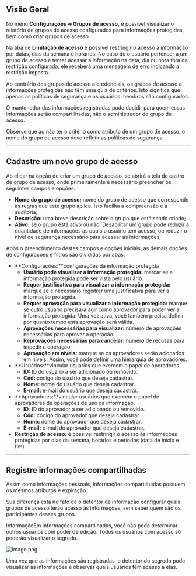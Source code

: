## Visão Geral

No menu **Configurações ➔ Grupos de acesso,** é possível visualizar o relatório de grupos de acesso configurados para informações protegidas, bem como criar grupos de acesso.

Na aba de **Limitação de acesso** é possível restringir o acesso à informação por datas, dias da semana e horários. No caso de o usuário pertencer a um grupo de acesso e tentar acessar a informação na data, dia ou hora fora da restrição configurada, ele receberá uma mensagem de erro indicando a restrição imposta.

Ao contrário dos grupos de acesso a credenciais, os grupos de acesso a informações protegidas não têm uma guia de critérios. Isto significa que apenas as políticas de segurança e os usuários membros são configurados.

O mantenedor das informações registradas pode decidir para quem essas informações serão compartilhadas, não o administrador do grupo de acesso.

Observe que ao não ter o critério como atributo de um grupo de acesso, o nome do grupo de acesso deve refletir as políticas de segurança.



---

## Cadastre um novo grupo de acesso

Ao clicar na opção de criar um grupo de acesso, se abrirá a tela de castro de grupo de acesso, onde primeiramente é necessário preencher os seguintes campos e opções:

* **Nome do grupo de acesso:** nome do grupo de acesso que corresponde às regras que este grupo aplica. Isto facilita a compreensão e a auditoria;
* **Descrição:** uma breve descrição sobre o grupo que está sendo criado;
* **Ativo:** se o grupo está ativo ou não. Desabilitar um grupo pode reduzir a quantidade de informações as quais o usuário tem acesso, ou reduzir o nível de segurança necessário para acessar as informações;

Após o preenchimento destes campos e opções iniciais, as demais opções de configurações e filtros são divididas por abas:

* **Configurações:**configurações da informação protegida
	+ **Usuário pode visualizar a informação protegida:** marcar se a informação protegida pode ser vista pelo usuário.
	+ **Requer justificativa para visualizar a informação protegida:** marque se é necessário registrar uma justificativa para ver a informação protegida.
	+ **Requer aprovação para visualizar a informação protegida:** marque se outro usuário precisará agir como aprovador para poder ver a informação protegida. Uma vez ativa, você também precisa definir por quanto tempo esta aprovação será válida.
	+ **Aprovações necessárias para visualizar:** número de aprovações necessárias para aprovar a operação.
	+ **Reprovações necessárias para cancelar:** número de recusas para impedir a operação.
	+ **Aprovação em níveis:** marque se os aprovadores serão acionados em níveis. Assim, você pode definir uma hierarquia de aprovadores.
* **Usuários:**vincular usuários que exercem o papel de operadores.
	+ **ID:** ID do usuário a ser adicionado ou removido.
	+ **Cód:** código do usuário que deseja cadastrar.
	+ **Nome:** nome do usuário que deseja cadastrar.
	+ **E\-mail:** e\-mail do usuário que deseja cadastrar.
* **Aprovadores:**vincular usuários que exercem o papel de aprovadores de operações de uso da informação.
	+ **ID:** ID do aprovador a ser adicionado ou removido.
	+ **Cód:** código do aprovador que deseja cadastrar.
	+ **Nome:** nome do aprovador que deseja cadastrar.
	+ **E\-mail:** e\-mail do aprovador que deseja cadastrar.
* **Restrição de acesso:** é possível restringir o acesso às informações protegidas por dias da semana, horários e períodos (data de início e fim).



---

## Registre informações compartilhadas

Assim como informações pessoais, informações compartilhadas possuem os mesmos atributos e expiração.

Sua diferença está no fato de o detentor da informação configurar quais grupos de acesso terão acesso às informações, sem saber quem são os participantes desses grupos.

InformaçãoEm informações compartilhadas, você não pode determinar outros usuários com poder de edição. Todos os usuários com acesso só poderão visualizar o segredo.

  


  


![image.png](https://cdn.document360.io/5a1d58df-64ce-42a2-8b23-688477d32f33/Images/Documentation/image%28398%29.png)

  


Uma vez que as informações são registradas, o detentor do segredo pode visualizar as informações e observar quais usuários têm acesso a elas.

